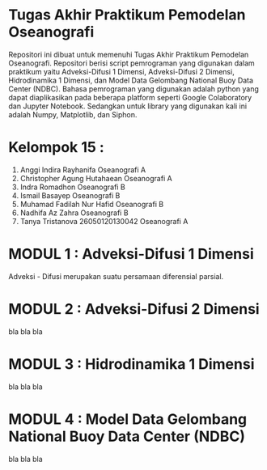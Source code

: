 # Tugas Akhir Praktikum Pemodelan Oseanografi
Repositori ini dibuat untuk memenuhi Tugas Akhir Praktikum Pemodelan Oseanografi. Repositori berisi script pemrograman yang digunakan dalam praktikum yaitu Adveksi-Difusi 1 Dimensi, Adveksi-Difusi 2 Dimensi, Hidrodinamika 1 Dimensi, dan  Model Data Gelombang National Buoy Data Center (NDBC). Bahasa pemrograman yang digunakan adalah python yang dapat diaplikasikan pada beberapa platform seperti Google Colaboratory dan Jupyter Notebook. Sedangkan untuk library yang digunakan kali ini adalah Numpy, Matplotlib, dan Siphon.
# Kelompok 15 :
1. Anggi Indira Rayhanifa Oseanografi A
2. Christopher Agung Hutahaean Oseanografi A
3. Indra Romadhon Oseanografi B
4. Ismail Basayep Oseanografi B
5. Muhamad Fadilah Nur Hafid Oseanografi B
6. Nadhifa Az Zahra Oseanografi B
7. Tanya Tristanova 26050120130042 Oseanografi A
# MODUL 1 : Adveksi-Difusi 1 Dimensi
Adveksi - Difusi merupakan suatu persamaan diferensial parsial.
# MODUL 2 : Adveksi-Difusi 2 Dimensi
bla bla bla
# MODUL 3 : Hidrodinamika 1 Dimensi
bla bla bla
# MODUL 4 : Model Data Gelombang National Buoy Data Center (NDBC)
bla bla bla
